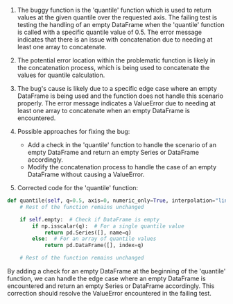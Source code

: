 1. The buggy function is the 'quantile' function which is used to return values at the given quantile over the requested axis. The failing test is testing the handling of an empty DataFrame when the 'quantile' function is called with a specific quantile value of 0.5. The error message indicates that there is an issue with concatenation due to needing at least one array to concatenate.

2. The potential error location within the problematic function is likely in the concatenation process, which is being used to concatenate the values for quantile calculation.

3. The bug's cause is likely due to a specific edge case where an empty DataFrame is being used and the function does not handle this scenario properly. The error message indicates a ValueError due to needing at least one array to concatenate when an empty DataFrame is encountered.

4. Possible approaches for fixing the bug:
   - Add a check in the 'quantile' function to handle the scenario of an empty DataFrame and return an empty Series or DataFrame accordingly.
   - Modify the concatenation process to handle the case of an empty DataFrame without causing a ValueError.

5. Corrected code for the 'quantile' function:

```python
def quantile(self, q=0.5, axis=0, numeric_only=True, interpolation="linear"):
    # Rest of the function remains unchanged

    if self.empty:  # Check if DataFrame is empty
        if np.isscalar(q):  # For a single quantile value
            return pd.Series([], name=q)
        else:  # For an array of quantile values
            return pd.DataFrame([], index=q)

    # Rest of the function remains unchanged
```

By adding a check for an empty DataFrame at the beginning of the 'quantile' function, we can handle the edge case where an empty DataFrame is encountered and return an empty Series or DataFrame accordingly. This correction should resolve the ValueError encountered in the failing test.